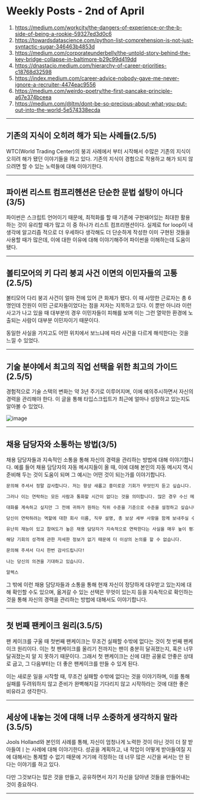 # Weekly Posts - 2nd of April

1. <https://medium.com/workcity/the-dangers-of-experience-or-the-b-side-of-being-a-rookie-59327ed3d0c6>
2. <https://towardsdatascience.com/python-list-comprehension-is-not-just-syntactic-sugar-346463b4853d>
3. <https://medium.com/corporateunderbelly/the-untold-story-behind-the-key-bridge-collapse-in-baltimore-b29c99d419dd>
4. <https://dnastacio.medium.com/hierarchy-of-career-priorities-c18768d32598>
5. <https://index.medium.com/career-advice-nobody-gave-me-never-ignore-a-recruiter-4474eac9556>
6. <https://medium.com/weirdo-poetry/the-first-pancake-principle-a67e374bceea>
7. <https://medium.com/@ltm/dont-be-so-precious-about-what-you-put-out-into-the-world-5e574338ecda>

---

## 기존의 지식이 오히려 해가 되는 사례들(2.5/5)

WTC(World Trading Center)의 붕괴 사례에서 부터 시작해서 수많은 기존의 지식이 오히려 해가 됐던 이야기들을 하고 있다. 기존의 지식이 경험으로 작용하고 해가 되지 않으려면 할 수 있는 노력들에 대해 이야기한다.

---

## 파이썬 리스트 컴프리헨션은 단순한 문법 설탕이 아니다(3/5)

파이썬은 스크립트 언어이기 때문에, 최적화를 할 때 기존에 구현돼어있는 최대한 활용하는 것이 유리할 때가 많고 이 중 하나가 리스트 컴프리헨션이다. 실제로 for loop이 내 생각에 알고리즘 적으로 더 우세하다 생각해도 더 단순하게 작성한 이미 구현된 것들을 사용할 때가 많은데, 이에 대한 이유에 대해 이야기해주어 파이썬을 이해하는데 도움이 됐다.

---

## 볼티모어의 키 다리 붕괴 사건 이면의 이민자들의 고통(2.5/5)

볼티모어 다리 붕괴 사건이 얼마 전에 있어 큰 화제가 됐다. 이 때 사망한 근로자는 총 6명인데 전원이 이민 근로자들이었다는 점을 저자는 지목하고 있다. 이 뿐만 아니라 이런 사고가 나고 있을 때 대부분의 경우 이민자들이 피해를 보며 이는 그런 열악한 환경에 노출되는 사람이 대부분 이민자이기 때문이다.

동일한 사실을 가지고도 어떤 위치에서 보느냐에 따라 사건을 다르게 해석한다는 것을 느낄 수 있었다.

---

## 기술 분야에서 최고의 직업 선택을 위한 최고의 가이드(2.5/5)

경험적으로 기술 스택의 변화는 약 3년 주기로 이루어지며, 이에 예의주시하면서 자신의 경력을 관리해야 한다. 이 글을 통해 타입스크립트가 최근에 얼마나 성장하고 있는지도 알아볼 수 있었다.

![image](https://miro.medium.com/v2/resize:fit:1100/format:webp/1*KYcE4izI9mPBHLNqs_xuRA.png)

---

## 채용 담당자와 소통하는 방법(3/5)

채용 담당자들과 지속적인 소통을 통해 자신의 경력을 관리하는 방법에 대해 이야기합니다. 예를 들어 채용 담당자의 자동 메시지들이 올 때, 이에 대해 본인의 자동 메시지 역시 준비해 두는 것이 도움이 되며 그 예시는 어떤 것이 되는가를 이야기합니다.

```md
문의해 주셔서 정말 감사합니다. 저는 항상 새롭고 흥미로운 기회가 무엇인지 듣고 싶습니다. 소프트웨어 엔지니어로서 저는 LinkedIn을 통해 연락하는 채용 담당자가 매우 많다는 것을 상상할 수 있을 것입니다. 이 자리에 있다는 것은 놀라운 특권이며 그에 감사드립니다.

그러나 이는 연락하는 모든 사람과 통화할 시간이 없다는 것을 의미합니다. 많은 경우 수신 메시지는 실제로 매우 적합하지 않음을 나타냅니다.

대화를 계속하고 싶지만 그 전에 귀하가 원하는 직위 수준을 기준으로 수준을 설정하고 싶습니다.

당신이 연락하려는 역할에 대한 회사 이름, 직무 설명, 총 보상 세부 사항을 함께 보내주실 수 있나요?

유난히 재능이 있고 참여도가 높은 채용 담당자가 지속적으로 연락한다는 사실을 매우 높이 평가하지만, 스팸에서 진지하고 고품질의 기회를 분류하는 것은 자동 응답 없이는 풀타임 작업이 될 것입니다.

해당 기회의 성격에 관한 자세한 정보가 없기 때문에 더 이상의 논의를 할 수 없습니다.

문의해 주셔서 다시 한번 감사드립니다! 
 
나는 당신의 의견을 기대하고 있습니다.

알렉스
```

그 밖에 이런 채용 담당자들과 소통을 통해 현재 자신이 정당하게 대우받고 있는지에 대해 확인할 수도 있으며, 옮겨갈 수 있는 선택은 무엇이 있는지 등을 지속적으로 확인하는 것을 통해 자신의 경력을 관리하는 방법에 대해서도 이야기합니다.

---

## 첫 번째 팬케이크 원리(3.5/5)

팬 케이크를 구울 때 첫번째 팬케이크는 무조건 실패할 수밖에 없다는 것이 첫 번째 팬케이크 원리이다. 이는 첫 팬케이크를 올리기 전까지는 팬이 충분히 달궈졌는지, 혹은 너무 달궈졌는지 알 지 못하기 때문이다. 그래서 첫 팬케이크는 신에 대한 공물로 안좋은 상태로 굽고, 그 다음부터는 더 좋은 팬케이크를 만들 수 있게 된다.

이는 새로운 일을 시작할 때, 무조건 실패할 수밖에 없다는 것을 이야기하며, 이를 통해 실패를 두려워하지 않고 준비가 완벽해지길 기다리지 않고 시작하라는 것에 대한 좋은 비유라고 생각한다.

---

## 세상에 내놓는 것에 대해 너무 소중하게 생각하지 말라(3.5/5)

Jools Holland와 본인의 사례를 통해, 자신이 엄청나게 노력한 것이 아닌 것이 더 잘 받아들여ㅣ는 사례에 대해 이야기한다. 성공을 계획하고, 내 작업이 어떻게 받아들여질 지에 대해서는 통제할 수 없기 때문에 거기에 걱정하는 데 너무 많은 시간을 써서는 안 된다는 이야기를 하고 있다.

다만 그것보다는 많은 것을 만들고, 공유하면서 자기 자신을 담아낸 것들을 만들어내는 것이 중요하다.

---
